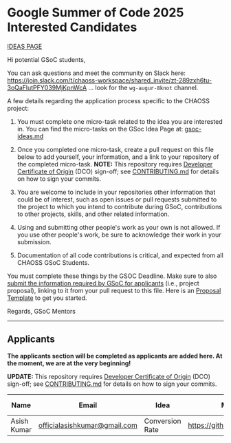 # Google Summer of Code 2025 Interested Candidates

[IDEAS PAGE](https://github.com/chaoss/augur/blob/main/gsoc-ideas.md)

Hi potential GSoC students,

You can ask questions and meet the community on Slack here: https://join.slack.com/t/chaoss-workspace/shared_invite/zt-289zxh6tu-3oQaFlutPFY039MjKpnWcA ... look for the `wg-augur-8knot` channel.

A few details regarding the application process specific to the CHAOSS project:

1) You must complete one micro-task related to the idea you are interested in. You can find the micro-tasks on the GSoc Idea Page at: [gsoc-ideas.md](./gsoc-ideas.md)

2) Once you completed one micro-task, create a pull request on this file below to add yourself, your information, and a link to your repository of the completed micro-task. **NOTE:** This repository requires [Developer Certificate of Origin](https://developercertificate.org/) (DCO) sign-off; see [CONTRIBUTING.md](https://github.com/chaoss/governance/blob/master/CONTRIBUTING.md#code-or-document-change-contributions-github-interface) for details on how to sign your commits.

3) You are welcome to include in your repositories other information that could be of interest, such as open issues or pull requests submitted to the project to which you intend to contribute during GSoC, contributions to other projects, skills, and other related information.

4) Using and submitting other people's work as your own is not allowed. If you use other people's work, be sure to acknowledge their work in your submission.

5) Documentation of all code contributions is critical, and expected from all CHAOSS GSoC Students.

You must complete these things by the GSOC Deadline. Make sure to also [submit the information required by GSoC for applicants](https://summerofcode.withgoogle.com/) (i.e., project proposal), linking to it from your pull request to this file. Here is an [Proposal Template](https://docs.google.com/document/d/1YZez6_hgp2dBybEsMZoQ-ONB9IawK4_OPISLHe9Tjew/edit) to get you started.

Regards,
GSoC Mentors
 
---

## Applicants

**The applicants section will be completed as applicants are added here. At the moment, we are at the very beginning!**


**UPDATE:** This repository requires [Developer Certificate of Origin](https://developercertificate.org/) (DCO) sign-off; see [CONTRIBUTING.md](https://github.com/chaoss/governance/blob/master/CONTRIBUTING.md#code-or-document-change-contributions-github-interface) for details on how to sign your commits. 


| Name | Email | Idea | Micro-Task Repository | Project Proposal | Submitted on GSOC | 
| --- | --- | --- | --- | --- | --- |
| Asish Kumar | officialasishkumar@gmail.com |  Conversion Rate | https://github.com/officialasishkumar/augur/ | https://docs.google.com/document/d/1xj2riRK1ztySZxRqzgdcjEwl0QIPYwOfEampjZtmVjk/edit?usp=sharing | NO |

